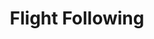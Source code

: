 ---
id: flight-following
title: Flight Following
meta: A more in depth look at the ILS Approach when operating a radar facility within Infinite Flight.
order: 5
---